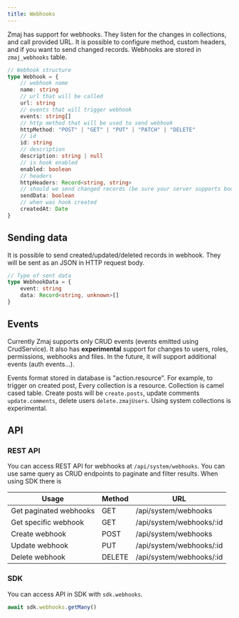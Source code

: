 ```yaml
---
title: Webhooks
---
```


Zmaj has support for webhooks. They listen for the changes in collections, and call provided URL.
It is possible to configure method, custom headers, and if you want to send changed records.
Webhooks are stored in `zmaj_webhooks` table.

```ts
// Webhook structure
type Webhook = {
	// webhook name
	name: string
	// url that will be called
	url: string
	// events that will trigger webhook
	events: string[]
	// http method that will be used to send webhook
	httpMethod: "POST" | "GET" | "PUT" | "PATCH" | "DELETE"
	// id
	id: string
	// description
	description: string | null
	// is hook enabled
	enabled: boolean
	// headers
	httpHeaders: Record<string, string>
	// should we send changed records (be sure your server supports body object if method is GET)
	sendData: boolean
	// when was hook created
	createdAt: Date
}
```

## Sending data

It is possible to send created/updated/deleted records in webhook. They will be sent as an JSON in
HTTP request body.

```ts
// Type of sent data
type WebhookData = {
	event: string
	data: Record<string, unknown>[]
}
```

## Events

Currently Zmaj supports only CRUD events (events emitted using CrudService).
It also has **experimental** support for changes to users, roles, permissions, webhooks and files.
In the future, it will support additional events (auth events...).

Events format stored in database is "action.resource". For example, to trigger on created post,
Every collection is a resource. Collection is camel cased table.
Create posts will be `create.posts`, update comments `update.comments`, delete users `delete.zmajUsers`.
Using system collections is experimental.

## API

### REST API

You can access REST API for webhooks at `/api/system/webhooks`. You can use same
query as CRUD endpoints to paginate and filter results.
When using SDK there is

| Usage                  | Method | URL                      |
| ---------------------- | ------ | ------------------------ |
| Get paginated webhooks | GET    | /api/system/webhooks     |
| Get specific webhook   | GET    | /api/system/webhooks/:id |
| Create webhook         | POST   | /api/system/webhooks     |
| Update webhook         | PUT    | /api/system/webhooks/:id |
| Delete webhook         | DELETE | /api/system/webhooks/:id |

### SDK

You can access API in SDK with `sdk.webhooks`.

```js
await sdk.webhooks.getMany()
```

